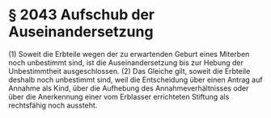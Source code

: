 # § 2043 Aufschub der Auseinandersetzung
(1) Soweit die Erbteile wegen der zu erwartenden Geburt eines Miterben noch unbestimmt sind, ist die Auseinandersetzung bis zur Hebung der Unbestimmtheit ausgeschlossen.
(2) Das Gleiche gilt, soweit die Erbteile deshalb noch unbestimmt sind, weil die Entscheidung über einen Antrag auf Annahme als Kind, über die Aufhebung des Annahmeverhältnisses oder über die Anerkennung einer vom Erblasser errichteten Stiftung als rechtsfähig noch aussteht.